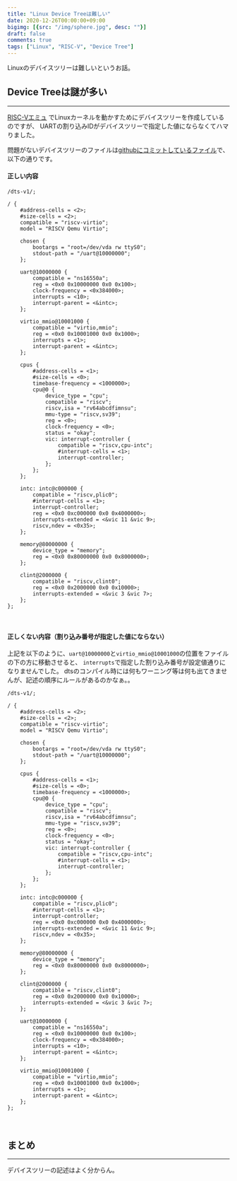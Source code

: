 ```yaml
---
title: "Linux Device Treeは難しい"
date: 2020-12-26T00:00:00+09:00
bigimg: [{src: "/img/sphere.jpg", desc: ""}]
draft: false
comments: true
tags: ["Linux", "RISC-V", "Device Tree"]
---
```


Linuxのデバイスツリーは難しいというお話。

<!--more-->

## Device Treeは謎が多い
-------

[RISC-Vエミュ](https://github.com/Kurun-pan/riscv-emu) でLinuxカーネルを動かすためにデバイスツリーを作成しているのですが、
UARTの割り込みIDがデバイスツリーで指定した値にならなくてハマりました。

問題がないデバイスツリーのファイルは[githubにコミットしているファイル](https://github.com/Kurun-pan/riscv-emu/blob/master/artifacts/linux/dtb/qemu_virtio.dts)で、以下の通りです。

#### 正しい内容

```
/dts-v1/;

/ {
    #address-cells = <2>;
    #size-cells = <2>;
    compatible = "riscv-virtio";
    model = "RISCV Qemu Virtio";

    chosen {
        bootargs = "root=/dev/vda rw ttyS0";
        stdout-path = "/uart@10000000";
    };

    uart@10000000 {
        compatible = "ns16550a";
        reg = <0x0 0x10000000 0x0 0x100>;
        clock-frequency = <0x384000>;
        interrupts = <10>;
        interrupt-parent = <&intc>;
    };

    virtio_mmio@10001000 {
        compatible = "virtio,mmio";
        reg = <0x0 0x10001000 0x0 0x1000>;
        interrupts = <1>;
        interrupt-parent = <&intc>;
    };

    cpus {
        #address-cells = <1>;
        #size-cells = <0>;
        timebase-frequency = <1000000>;
        cpu@0 {
            device_type = "cpu";
            compatible = "riscv";
			riscv,isa = "rv64abcdfimnsu";
            mmu-type = "riscv,sv39";
            reg = <0>;
			clock-frequency = <0>;
            status = "okay";
            vic: interrupt-controller {
                compatible = "riscv,cpu-intc";
                #interrupt-cells = <1>;
                interrupt-controller;
            };
        };
    };

    intc: intc@c000000 {
        compatible = "riscv,plic0";
        #interrupt-cells = <1>;
        interrupt-controller;
        reg = <0x0 0xc000000 0x0 0x4000000>;
        interrupts-extended = <&vic 11 &vic 9>;
        riscv,ndev = <0x35>;
    };

    memory@80000000 {
        device_type = "memory";
        reg = <0x0 0x80000000 0x0 0x8000000>;
    };

    clint@2000000 {
        compatible = "riscv,clint0";
        reg = <0x0 0x2000000 0x0 0x10000>;
        interrupts-extended = <&vic 3 &vic 7>;
    };
};
```

<br>

#### 正しくない内容（割り込み番号が指定した値にならない）

上記を以下のように、`uart@10000000`と`virtio_mmio@10001000`の位置をファイルの下の方に移動させると、
`interrupts`で指定した割り込み番号が設定値通りになりませんでした。
dtsのコンパイル時には何もワーニング等は何も出てきませんが、記述の順序にルールがあるのかなぁ。。

```
/dts-v1/;

/ {
    #address-cells = <2>;
    #size-cells = <2>;
    compatible = "riscv-virtio";
    model = "RISCV Qemu Virtio";

    chosen {
        bootargs = "root=/dev/vda rw ttyS0";
        stdout-path = "/uart@10000000";
    };

    cpus {
        #address-cells = <1>;
        #size-cells = <0>;
        timebase-frequency = <1000000>;
        cpu@0 {
            device_type = "cpu";
            compatible = "riscv";
			riscv,isa = "rv64abcdfimnsu";
            mmu-type = "riscv,sv39";
            reg = <0>;
			clock-frequency = <0>;
            status = "okay";
            vic: interrupt-controller {
                compatible = "riscv,cpu-intc";
                #interrupt-cells = <1>;
                interrupt-controller;
            };
        };
    };

    intc: intc@c000000 {
        compatible = "riscv,plic0";
        #interrupt-cells = <1>;
        interrupt-controller;
        reg = <0x0 0xc000000 0x0 0x4000000>;
        interrupts-extended = <&vic 11 &vic 9>;
        riscv,ndev = <0x35>;
    };

    memory@80000000 {
        device_type = "memory";
        reg = <0x0 0x80000000 0x0 0x8000000>;
    };

    clint@2000000 {
        compatible = "riscv,clint0";
        reg = <0x0 0x2000000 0x0 0x10000>;
        interrupts-extended = <&vic 3 &vic 7>;
    };

    uart@10000000 {
        compatible = "ns16550a";
        reg = <0x0 0x10000000 0x0 0x100>;
        clock-frequency = <0x384000>;
        interrupts = <10>;
        interrupt-parent = <&intc>;
    };

    virtio_mmio@10001000 {
        compatible = "virtio,mmio";
        reg = <0x0 0x10001000 0x0 0x1000>;
        interrupts = <1>;
        interrupt-parent = <&intc>;
    };
};
```

<br>

## まとめ
-------

デバイスツリーの記述はよく分からん。
